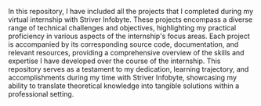 In this repository, I have included all the projects that I completed during my virtual internship with Striver Infobyte. These projects encompass a diverse range of technical challenges and objectives, highlighting my practical proficiency in various aspects of the internship's focus areas. Each project is accompanied by its corresponding source code, documentation, and relevant resources, providing a comprehensive overview of the skills and expertise I have developed over the course of the internship. This repository serves as a testament to my dedication, learning trajectory, and accomplishments during my time with Striver Infobyte, showcasing my ability to translate theoretical knowledge into tangible solutions within a professional setting.
